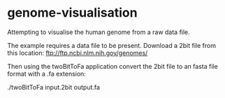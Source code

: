 # genome-visualisation
Attempting to visualise the human genome from a raw data file.

The example requires a data file to be present. Download a 2bit file from this location:
ftp://ftp.ncbi.nlm.nih.gov/genomes/

Then using the twoBitToFa application convert the 2bit file to an fasta file format with a .fa extension:

./twoBitToFa input.2bit output.fa
